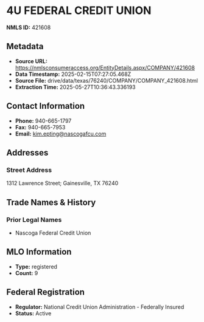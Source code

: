 # 4U FEDERAL CREDIT UNION

**NMLS ID:** 421608

## Metadata
- **Source URL:** https://nmlsconsumeraccess.org/EntityDetails.aspx/COMPANY/421608
- **Data Timestamp:** 2025-02-15T07:27:05.468Z
- **Source File:** drive/data/texas/76240/COMPANY/COMPANY_421608.html
- **Extraction Time:** 2025-05-27T10:36:43.336193

## Contact Information
- **Phone:** 940-665-1797
- **Fax:** 940-665-7953
- **Email:** kim.epting@nascogafcu.com

## Addresses
### Street Address
1312 Lawrence Street; Gainesville, TX 76240

## Trade Names & History
### Prior Legal Names
- Nascoga Federal Credit Union

## MLO Information
- **Type:** registered
- **Count:** 9

## Federal Registration
- **Regulator:** National Credit Union Administration - Federally Insured
- **Status:** Active
